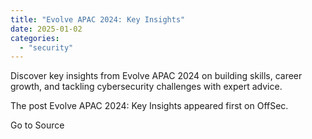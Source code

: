 ```yaml
---
title: "Evolve APAC 2024: Key Insights"
date: 2025-01-02
categories: 
  - "security"
---
```


Discover key insights from Evolve APAC 2024 on building skills, career growth, and tackling cybersecurity challenges with expert advice.

The post Evolve APAC 2024: Key Insights appeared first on OffSec.

Go to Source
